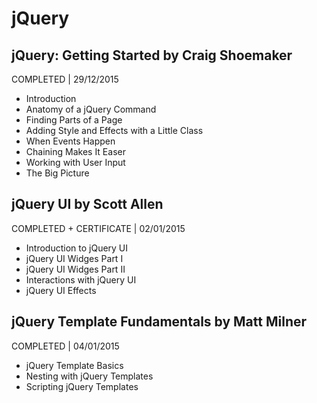 # jQuery

## jQuery: Getting Started by Craig Shoemaker
COMPLETED | 29/12/2015

- Introduction
- Anatomy of a jQuery Command
- Finding Parts of a Page
- Adding Style and Effects with a Little Class
- When Events Happen
- Chaining Makes It Easer
- Working with User Input
- The Big Picture

## jQuery UI by Scott Allen
COMPLETED + CERTIFICATE | 02/01/2015

- Introduction to jQuery UI
- jQuery UI Widges Part I
- jQuery UI Widges Part II
- Interactions with jQuery UI
- jQuery UI Effects

## jQuery Template Fundamentals by Matt Milner
COMPLETED | 04/01/2015

- jQuery Template Basics
- Nesting with jQuery Templates
- Scripting jQuery Templates